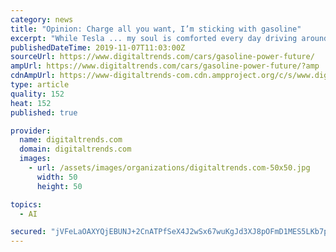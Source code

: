 ```yaml
---
category: news
title: "Opinion: Charge all you want, I’m sticking with gasoline"
excerpt: "While Tesla ... my soul is comforted every day driving around surrounded by brilliant supercars, gorgeous low-riders, supercharged wagons, and every variation on a classic or new Porsche that has ever been built. Some outsiders or nay-sayers may look ..."
publishedDateTime: 2019-11-07T11:03:00Z
sourceUrl: https://www.digitaltrends.com/cars/gasoline-power-future/
ampUrl: https://www.digitaltrends.com/cars/gasoline-power-future/?amp
cdnAmpUrl: https://www-digitaltrends-com.cdn.ampproject.org/c/s/www.digitaltrends.com/cars/gasoline-power-future/?amp
type: article
quality: 152
heat: 152
published: true

provider:
  name: digitaltrends.com
  domain: digitaltrends.com
  images:
    - url: /assets/images/organizations/digitaltrends.com-50x50.jpg
      width: 50
      height: 50

topics:
  - AI

secured: "jVFeLaOAXYQjEBUNJ+2CnATPfSeX4J2wSx67wuKgJd3XJ8pOFmD1MES5LKb7p2k0bR/SpkXCgxw+hFqPiGFEQ84BmmFn1/92eZfRC7eYxjhqzaCv5pFxkWZcXzSeWsnkcG6sM3XbCfvTt1JT6TDFj5KKJrYoZUYzEda/5zyhRFeZFTnUGmNwWFyotFnLPLjXNoK3G9KbcmokKLcJfIExUDdB4HnDS6MRRMxuf3+fvQZWciWjw8h4TXTom68ohdi5dXQswuKuezWKNctJ8el0hg==;tz4yGawA1pVItJ6TKxUdMA=="
---
```


